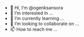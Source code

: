 - 👋 Hi, I’m @ogenksansora
- 👀 I’m interested in ...
- 🌱 I’m currently learning ...
- 💞️ I’m looking to collaborate on ...
- 📫 How to reach me ...

<!---
ogenksansora/ogenksansora is a ✨ special ✨ repository because its `README.md` (this file) appears on your GitHub profile.
You can click the Preview link to take a look at your changes.
--->
